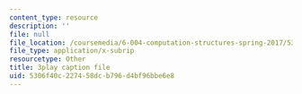 ```yaml
---
content_type: resource
description: ''
file: null
file_location: /coursemedia/6-004-computation-structures-spring-2017/5306f40c227458dcb796d4bf96bbe6e8_AlT3zLxcHmw.vtt
file_type: application/x-subrip
resourcetype: Other
title: 3play caption file
uid: 5306f40c-2274-58dc-b796-d4bf96bbe6e8
---
```

